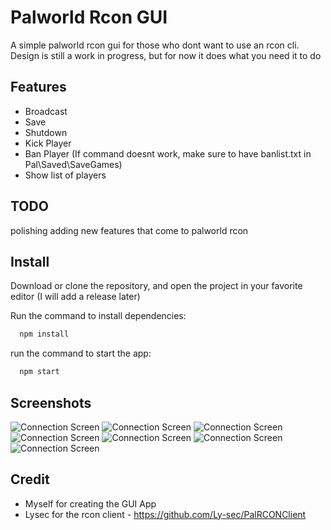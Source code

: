 
# Palworld Rcon GUI

A simple palworld rcon gui for those who dont want to use an rcon cli. Design is still a work in progress, but for now it does what you need it to do





## Features

- Broadcast
- Save
- Shutdown
- Kick Player
- Ban Player (If command doesnt work, make sure to have banlist.txt in Pal\Saved\SaveGames)
- Show list of players


## TODO

polishing
adding new features that come to palworld rcon


## Install
Download or clone the repository, and open the project in your favorite editor 
(I will add a release later)

Run the command to install dependencies:

```bash
  npm install  
```

run the command to start the app:

```bash
  npm start  
```


## Screenshots

![Connection Screen](https://i.imgur.com/rL8uws3.png "Connection Screen")
![Connection Screen](https://i.imgur.com/Vz7ecrp.png "Connection Screen")
![Connection Screen](https://i.imgur.com/nzuEcoM.png "Connection Screen")
![Connection Screen](https://i.imgur.com/bdEtrKH.png "Connection Screen")
![Connection Screen](https://i.imgur.com/RTonrKs.png "Connection Screen")
![Connection Screen](https://i.imgur.com/cYesK0s.png "Connection Screen")
![Connection Screen](https://i.imgur.com/8HH47gk.png "Connection Screen")



## Credit
 - Myself for creating the GUI App
 - Lysec for the rcon client - https://github.com/Ly-sec/PalRCONClient
